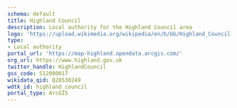 ```yaml
---
schema: default
title: Highland Council
description: Local authority for the Highland Council area 
logo: 'https://upload.wikimedia.org/wikipedia/en/b/bb/Highland_Council.svg'
type:
- Local authority
portal_url: 'https://map-highland.opendata.arcgis.com/'
org_url: https://www.highland.gov.uk
twitter_handle: HighlandCouncil
gss_code: S12000017
wikidata_qid: Q28530249
wdtk_id: highland_council
portal_type: ArcGIS
---
```

